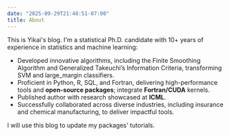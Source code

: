 ```yaml
---
date: "2025-09-29T21:48:51-07:00"
title: About
---
```


This is Yikai's blog. I'm a statistical Ph.D. candidate with 10+ years of experience in statistics and machine learning:
- Developed innovative algorithms, including the Finite Smoothing Algorithm and Generalized Takeuchi’s Information Criteria, transforming SVM and large_margin classifiers.
- Proficient in Python, R, SQL, and Fortran, delivering high-performance tools and **open-source packages**; integrate **Fortran/CUDA** kernels.
- Published author with research showcased at **ICML**.
- Successfully collaborated across diverse industries, including insurance and chemical manufacturing, to deliver impactful tools.
  
I will use this blog to update my packages' tutorials. 
